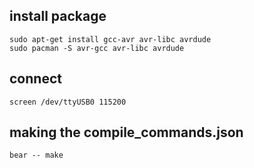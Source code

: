 ## install package
```
sudo apt-get install gcc-avr avr-libc avrdude
sudo pacman -S avr-gcc avr-libc avrdude
```

## connect
```
screen /dev/ttyUSB0 115200
```

## making the compile_commands.json
```
bear -- make
```
